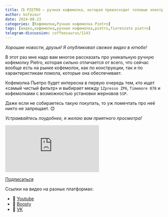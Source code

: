 ```yaml
---
title: 📺 PIETRO – ручная кофемолка, которая превосходит топовые электрические
author: kofezavr
date: 2024-08-23
categories: [Кофемолки,Ручная кофемолка Pietro]
tags: [видео,кофемолка,ручная кофемолка,pietro,fiorenzato pietro]
telegram-discussion: coffeesaurus/1143
---
```

*Хорошие новости, друзья! Я опубликовал свежее видео в ютюбе!* 

В этот раз мне надо вам многое рассказать про уникальную ручную кофемолку Pietro, которая сильно отличается от всего, что сейчас вообще есть на рынке кофемолок, как по конструкции, так и по характеристикам помола, которые она обеспечивает. 

Кофемолка Пьетро будет интересна в первую очередь тем, кто ищет «самый чистый фильтр» и выбирает между `1Zpresso ZP6`, `Timemore 078` и кофемолками с возможностью установки жерновов `SSP`. 

Даже если не собираетесь такую покупать, то уж помечтать про неё никто не запрещает. 😊

*Устраивайтесь поудобнее, я желаю вам приятного просмотра!*

<p><div class="youtube-wrapper"><iframe src="https://www.youtube.com/embed/[H2FWiHdinSo](https://youtu.be/H2FWiHdinSo)" title="YouTube video player" frameborder="0" allow="accelerometer; autoplay; clipboard-write; encrypted-media; gyroscope; picture-in-picture" allowfullscreen></iframe></div></p>

<a class="play" href="https://www.youtube.com/c/Coffeesaurus?sub_confirmation=1"><i class="fab fa-youtube"></i> Подписаться</a>

Ссылки на видео на разных платформах:
- 🔗 [Youtube](https://youtu.be/H2FWiHdinSo) 
- 🔗 [Boosty](https://boosty.to/kofezavr/posts/c0ad5269-9737-4460-aff7-547a2b7b8b72)
- 🔗 [VK](https://vk.com/video-206392523_456239029)